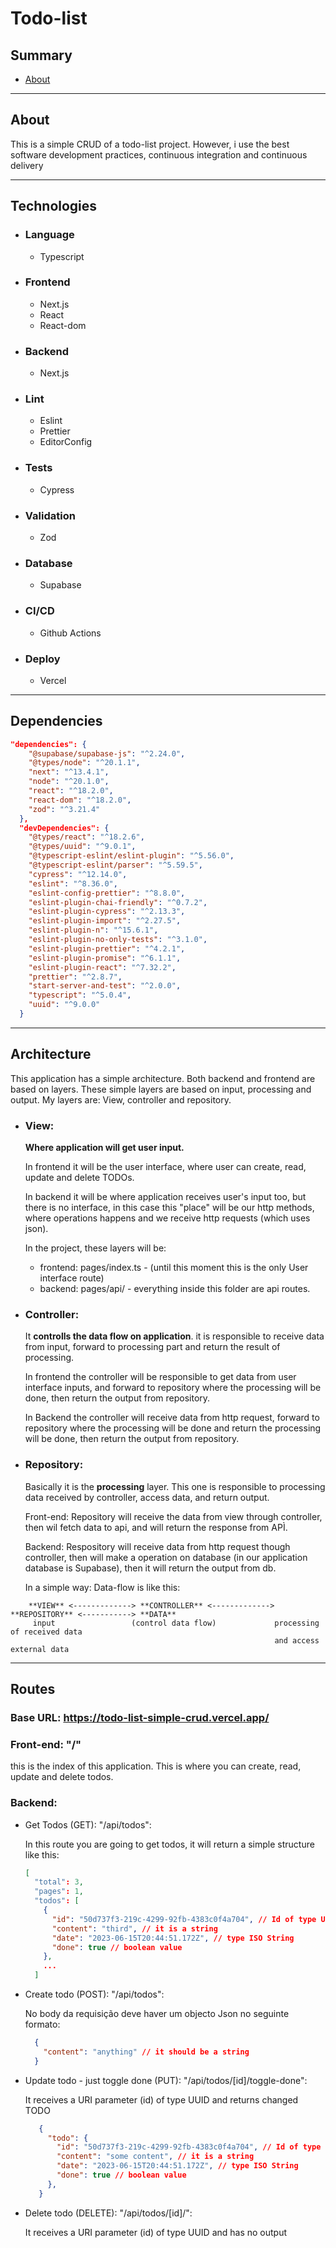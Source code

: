# Todo-list

## Summary
* [About](#about)

---

## About
  This is a simple CRUD of a todo-list project. However, i use the best software development practices, continuous integration and continuous delivery

---

## Technologies
* ### Language
   * Typescript

* ### Frontend
   * Next.js
   * React
   * React-dom

* ### Backend
  * Next.js

* ### Lint
  * Eslint
  * Prettier
  * EditorConfig
   
* ### Tests
  * Cypress

* ### Validation
  * Zod

* ### Database
  * Supabase

* ### CI/CD
  * Github Actions

* ### Deploy
  * Vercel

---

## Dependencies
```JSON
"dependencies": {
    "@supabase/supabase-js": "^2.24.0",
    "@types/node": "^20.1.1",
    "next": "^13.4.1",
    "node": "^20.1.0",
    "react": "^18.2.0",
    "react-dom": "^18.2.0",
    "zod": "^3.21.4"
  },
  "devDependencies": {
    "@types/react": "^18.2.6",
    "@types/uuid": "^9.0.1",
    "@typescript-eslint/eslint-plugin": "^5.56.0",
    "@typescript-eslint/parser": "^5.59.5",
    "cypress": "^12.14.0",
    "eslint": "^8.36.0",
    "eslint-config-prettier": "^8.8.0",
    "eslint-plugin-chai-friendly": "^0.7.2",
    "eslint-plugin-cypress": "^2.13.3",
    "eslint-plugin-import": "^2.27.5",
    "eslint-plugin-n": "^15.6.1",
    "eslint-plugin-no-only-tests": "^3.1.0",
    "eslint-plugin-prettier": "^4.2.1",
    "eslint-plugin-promise": "^6.1.1",
    "eslint-plugin-react": "^7.32.2",
    "prettier": "^2.8.7",
    "start-server-and-test": "^2.0.0",
    "typescript": "^5.0.4",
    "uuid": "^9.0.0"
  }
```
---

## Architecture
  This application has a simple architecture. Both backend and frontend are based on layers. These simple layers are based on input, processing and output. My layers are: View, controller and repository.

  * ### View:
      **Where application will get user input.** 
    
      In frontend it will be the user interface, where user can create, read, update and delete TODOs.

      In backend it will be where application receives user's input too, but there is no interface, in this case this "place" will be our http methods, where operations happens and we receive http requests (which uses json).
    
    In the project, these layers will be:
      * frontend: pages/index.ts - (until this moment this is the only User interface route)
      * backend: pages/api/ - everything inside this folder are api routes.

  * ### Controller:
     It **controlls the data flow on application**. it is responsible to receive data from input, forward to processing part and return the result of processing.

     In frontend the controller will be responsible to get data from user interface inputs, and forward to repository where the processing will be done, then return the output from repository.

     In Backend the controller will receive data from http request, forward to repository where the processing will be done and return the processing will be done, then return the output from repository.

  * ### Repository:
      Basically it is the **processing** layer. This one is responsible to processing data received by controller, access data, and return output.

      Front-end: Repository will receive the data from view through controller, then wil fetch data to api, and will return the response from APÌ.

      Backend: Respository will receive data from http request though controller, then will make a operation on database (in our application database is Supabase), then it will return the output from db.
    
    In a simple way: Data-flow is like this:
```
    **VIEW** <-------------> **CONTROLLER** <-------------> **REPOSITORY** <-----------> **DATA** 
     input                 (control data flow)             processing of received data
                                                           and access external data                   
```
---

## Routes
  ### Base URL: https://todo-list-simple-crud.vercel.app/
  ### Front-end: "/"
  this is the index of this application. This is where you can create, read, update and delete todos.

  ### Backend:
  * Get Todos (GET): "/api/todos":
     
    In this route you are going to get todos, it will return a simple structure like this:
  
    ```json
    [
      "total": 3,
      "pages": 1,
      "todos": [
        {
          "id": "50d737f3-219c-4299-92fb-4383c0f4a704", // Id of type UUID
          "content": "third", // it is a string
          "date": "2023-06-15T20:44:51.172Z", // type ISO String
          "done": true // boolean value
        },
        ...
      ]
    ```
  * Create todo (POST): "/api/todos":
    
      No body da requisição deve haver um objecto Json no seguinte formato:
    
    ```json
      {
        "content": "anything" // it should be a string
      }
    ```
  * Update todo - just toggle done (PUT): "/api/todos/[id]/toggle-done":
    
      It receives a URI parameter (id) of type UUID and returns changed TODO
    
     ```json
        {
          "todo": {
            "id": "50d737f3-219c-4299-92fb-4383c0f4a704", // Id of type UUID
            "content": "some content", // it is a string
            "date": "2023-06-15T20:44:51.172Z", // type ISO String
            "done": true // boolean value
          },
        }
      ```

   * Delete todo (DELETE): "/api/todos/[id]/":
    
      It receives a URI parameter (id) of type UUID and has no output
  
 
